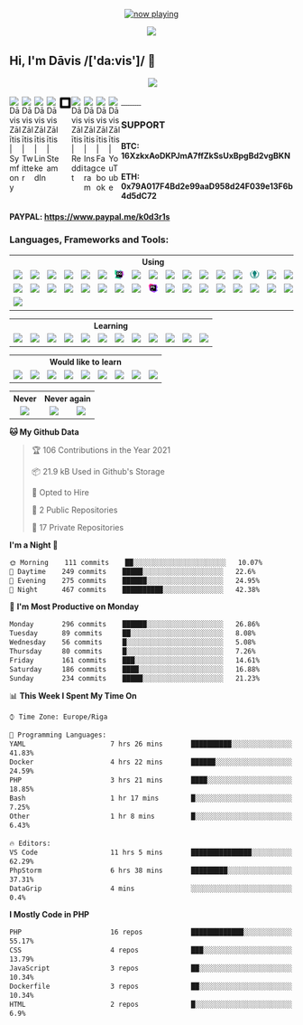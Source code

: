 <p align="center">
  <a href="https://last.fm/user/k0d3r1s" target="_blank"><img src="https://spotify.source.lv/view?uid=9d2gn8vajmgxg5vb7ow13d730&cover_image=false" alt="now playing"></a>
</p>

<p align="center">
  <a href="https://github.com/vairogs"><img src="https://avatars0.githubusercontent.com/u/44346553?s=84&v=4"></a><br>
</p>

## Hi, I'm Dāvis /['da:vis']/ 👋

<p align="center">
  <a href="https://api.eu.badgr.io/public/assertions/KZVfqz0sS52LQ0q0-sYR2w"><img height="100" src="https://media.eu.badgr.com/uploads/badges/7fba883935c1e63a98123376f2da2e2d74022108c5205c6d7de8d03aab26e5d4.png"></a><br>
</p>

<a href="https://connect.symfony.com/profile/k0d3r1s">
  <img align="left" alt="Dāvis Zālītis | Symfony" width="22px" src="https://cdn.jsdelivr.net/npm/simple-icons@v3/icons/symfony.svg" />
</a>
<a href="https://twitter.com/k0d3r1s">
  <img align="left" alt="Dāvis Zālītis | Twitter" width="22px" src="https://cdn.jsdelivr.net/npm/simple-icons@v3/icons/twitter.svg" />
</a>
<a href="https://www.linkedin.com/in/davis-zalitis">
  <img align="left" alt="Dāvis Zālītis | LinkedIn" width="22px" src="https://cdn.jsdelivr.net/npm/simple-icons@v3/icons/linkedin.svg" />
</a>
<a href="https://steamcommunity.com/id/ozo2003">
  <img align="left" alt="Dāvis Zālītis | Steam" width="22px" src="https://cdn.jsdelivr.net/npm/simple-icons@v3/icons/steam.svg" />
</a>
<a href="https://www.steamgifts.com/user/ozo2003">
  <img align="left" alt="Dāvis Zālītis | SteamGifts" width="22px" src="https://raw.githubusercontent.com/k0d3r1s/k0d3r1s/master/assets/images/steamgifts.svg" />
</a>
<a href="https://www.reddit.com/user/k0d3r1s">
  <img align="left" alt="Dāvis Zālītis | Reddit" width="22px" src="https://cdn.jsdelivr.net/npm/simple-icons@v3/icons/reddit.svg" />
</a>
<a href="https://www.instagram.com/asatrunord">
  <img align="left" alt="Dāvis Zālītis | Instagram" width="22px" src="https://cdn.jsdelivr.net/npm/simple-icons@v3/icons/instagram.svg" />
</a>
<a href="https://www.facebook.com/davis.zalitis">
  <img align="left" alt="Dāvis Zālītis | Facebook" width="22px" src="https://cdn.jsdelivr.net/npm/simple-icons@v3/icons/facebook.svg" />
</a>
<a href="https://www.youtube.com/channel/UCfd2i-4AAvnRe2hIdig6AUw">
  <img align="left" alt="Dāvis Zālītis | YouTube" width="22px" src="https://cdn.jsdelivr.net/npm/simple-icons@v3/icons/youtube.svg" />
</a>
<br/>

### **SUPPORT**  
#### BTC: 16XzkxAoDKPJmA7ffZkSsUxBpgBd2vgBKN
#### ETH: 0x79A017F4Bd2e99aaD958d24F039e13F6b4d5dC72
#### PAYPAL: https://www.paypal.me/k0d3r1s

### **Languages, Frameworks and Tools:**
<table>
  <tr>
    <th colspan="17">Using</td>
  </tr>
  <tr>
    <td align="center"><img width="22px" src="https://cdn.jsdelivr.net/npm/simple-icons@v3/icons/apache.svg" /></td>
    <td align="center"><img width="22px" src="https://cdn.jsdelivr.net/npm/simple-icons@v3/icons/bootstrap.svg" /></td>
    <td align="center"><img width="22px" src="https://cdn.jsdelivr.net/npm/simple-icons@v3/icons/centos.svg" /></td>
    <td align="center"><img width="22px" src="https://cdn.jsdelivr.net/npm/simple-icons@v3/icons/cloudflare.svg" /></td>
    <td align="center"><img width="22px" src="https://cdn.jsdelivr.net/npm/simple-icons@v3/icons/composer.svg" /></td>
    <td align="center"><img width="22px" src="https://cdn.jsdelivr.net/npm/simple-icons@v3/icons/css3.svg" /></td>
    <td align="center"><img width="22px" src="https://raw.githubusercontent.com/k0d3r1s/k0d3r1s/master/assets/images/datagrip.svg" /></td>
    <td align="center"><img width="22px" src="https://www.debian.org/logos/openlogo-nd.svg" /></td>
    <td align="center"><img width="22px" src="https://img.icons8.com/color/48/000000/docker.png" /></td>
    <td align="center"><img width="22px" src="https://cdn.jsdelivr.net/npm/simple-icons@v3/icons/elasticsearch.svg" /></td>
    <td align="center"><img width="22px" src="https://cdn.jsdelivr.net/npm/simple-icons@v3/icons/fontawesome.svg" /></td>
    <td align="center"><img width="22px" src="https://cdn.jsdelivr.net/npm/simple-icons@v3/icons/git.svg" /></td>
    <td align="center"><img width="22px" src="https://cdn.jsdelivr.net/npm/simple-icons@v3/icons/github.svg" /></td>
    <td align="center"><img width="22px" src="https://cdn.jsdelivr.net/npm/simple-icons@v3/icons/gitlab.svg" /></td>
    <td align="center"><img width="22px" src="https://raw.githubusercontent.com/k0d3r1s/k0d3r1s/master/assets/images/gitkraken.svg" /></td>
    <td align="center"><img width="22px" src="https://cdn.jsdelivr.net/npm/simple-icons@v3/icons/html5.svg" /></td>
    <td align="center"><img width="22px" src="https://cdn.jsdelivr.net/npm/simple-icons@v3/icons/javascript.svg" /></td>
  </tr>
  <tr>
    <td align="center"><img width="22px" src="https://cdn.jsdelivr.net/npm/simple-icons@v3/icons/jetbrains.svg" /></td>
    <td align="center"><img width="22px" src="https://cdn.jsdelivr.net/npm/simple-icons@v3/icons/jira.svg" /></td>
    <td align="center"><img width="22px" src="https://cdn.jsdelivr.net/npm/simple-icons@v3/icons/keepassxc.svg" /></td>
    <td align="center"><img width="22px" src="https://img.icons8.com/color/48/000000/linux.png" /></td>
    <td align="center"><img width="22px" src="https://cdn.jsdelivr.net/npm/simple-icons@v3/icons/microsoftteams.svg" /></td>
    <td align="center"><img width="22px" src="https://cdn.jsdelivr.net/npm/simple-icons@v3/icons/mysql.svg" /></td>
    <td align="center"><img width="22px" src="https://cdn.jsdelivr.net/npm/simple-icons@v3/icons/oracle.svg" /></td>
    <td align="center"><img width="22px" src="https://www.php.net/images/logos/new-php-logo.svg" /></td>
    <td align="center"><img width="22px" src="https://raw.githubusercontent.com/k0d3r1s/k0d3r1s/master/assets/images/phpstorm.svg" /></td>
    <td align="center"><img width="22px" src="https://cdn.jsdelivr.net/npm/simple-icons@v3/icons/postman.svg" /></td>
    <td align="center"><img width="22px" src="https://upload.wikimedia.org/wikipedia/commons/a/a1/PyCharm_Logo.svg" /></td>
    <td align="center"><img width="22px" src="https://cdn.jsdelivr.net/npm/simple-icons@v3/icons/python.svg" /></td>
    <td align="center"><img width="22px" src="https://cdn.jsdelivr.net/npm/simple-icons@v3/icons/redis.svg" /></td>
    <td align="center"><img width="22px" src="https://cdn.jsdelivr.net/npm/simple-icons@v3/icons/sass.svg" /></td>
    <td align="center"><img width="22px" src="https://cdn.jsdelivr.net/npm/simple-icons@v3/icons/sonarlint.svg" /></td>
    <td align="center"><img width="22px" src="https://cdn.jsdelivr.net/npm/simple-icons@v3/icons/symfony.svg" /></td>
    <td align="center"><img width="22px" src="https://cdn.jsdelivr.net/npm/simple-icons@v3/icons/vim.svg" /></td>
  </tr>
  <tr>
    <td align="center"><img width="22px" src="https://cdn.jsdelivr.net/npm/simple-icons@v3/icons/webpack.svg" /></td>
  </tr>
</table>

<table>
  <tr>
    <th colspan="17">Learning</td>
  </tr>
  <tr>
    <td align="center"><img width="22px" src="https://cdn.jsdelivr.net/npm/simple-icons@v3/icons/android.svg" /></td>
    <td align="center"><img width="22px" src="https://cdn.jsdelivr.net/npm/simple-icons@v3/icons/angular.svg" /></td>
    <td align="center"><img width="22px" src="https://cdn.jsdelivr.net/npm/simple-icons@v3/icons/css3.svg" /></td>
    <td align="center"><img width="22px" src="https://cdn.jsdelivr.net/npm/simple-icons@v3/icons/elasticsearch.svg" /></td>
    <td align="center"><img width="22px" src="https://cdn.jsdelivr.net/npm/simple-icons@v3/icons/html5.svg" /></td>
    <td align="center"><img width="22px" src="https://cdn.jsdelivr.net/npm/simple-icons@v3/icons/javascript.svg" /></td>
    <td align="center"><img width="22px" src="https://cdn.jsdelivr.net/npm/simple-icons@v3/icons/kotlin.svg" /></td>
    <td align="center"><img width="22px" src="https://cdn.jsdelivr.net/npm/simple-icons@v3/icons/node-dot-js.svg" /></td>
    <td align="center"><img width="22px" src="https://cdn.jsdelivr.net/npm/simple-icons@v3/icons/python.svg" /></td>
    <td align="center"><img width="22px" src="https://cdn.jsdelivr.net/npm/simple-icons@v3/icons/sass.svg" /></td>
    <td align="center"><img width="22px" src="https://cdn.jsdelivr.net/npm/simple-icons@v3/icons/typescript.svg" /></td>
    <td align="center"><img width="22px" src="https://cdn.jsdelivr.net/npm/simple-icons@v3/icons/webpack.svg" /></td>
  </tr>
</table>

<table>
  <tr>
    <th colspan="17">Would like to learn</td>
  </tr>
  <tr>
    <td align="center"><img width="22px" src="https://cdn.jsdelivr.net/npm/simple-icons@v3/icons/cplusplus.svg" /></td>
    <td align="center"><img width="22px" src="https://cdn.jsdelivr.net/npm/simple-icons@v3/icons/csharp.svg" /></td>
    <td align="center"><img width="22px" src="https://cdn.jsdelivr.net/npm/simple-icons@v3/icons/dart.svg" /></td>
    <td align="center"><img width="22px" src="https://cdn.jsdelivr.net/npm/simple-icons@v3/icons/flutter.svg" /></td>
    <td align="center"><img width="22px" src="https://cdn.jsdelivr.net/npm/simple-icons@v3/icons/go.svg" /></td>
    <td align="center"><img width="22px" src="https://cdn.jsdelivr.net/npm/simple-icons@v3/icons/kubernetes.svg" /></td>
    <td align="center"><img width="22px" src="https://cdn.jsdelivr.net/npm/simple-icons@v3/icons/materialdesign.svg" /></td>
    <td align="center"><img width="22px" src="https://cdn.jsdelivr.net/npm/simple-icons@v3/icons/react.svg" /></td>
    <td align="center"><img width="22px" src="https://cdn.jsdelivr.net/npm/simple-icons@v3/icons/vue-dot-js.svg" /></td>
  </tr>
</table>

<table>
  <tr>
    <th colspan="1">Never</td>
    <th colspan="2">Never again</td>
  </tr>
  <tr>
    <td align="center"><img width="22px" src="https://cdn.jsdelivr.net/npm/simple-icons@v3/icons/wordpress.svg" /></td>
    <td align="center"><img width="22px" src="https://cdn.jsdelivr.net/npm/simple-icons@v3/icons/drupal.svg" /></td>
    <td align="center"><img width="22px" src="https://cdn.jsdelivr.net/npm/simple-icons@v3/icons/windows.svg" /></td>
  </tr>
</table>


<!--START_SECTION:waka-->
**🐱 My Github Data** 

> 🏆 106 Contributions in the Year 2021
 > 
> 📦 21.9 kB Used in Github's Storage 
 > 
> 💼 Opted to Hire
 > 
> 📜 2 Public Repositories 
 > 
> 🔑 17 Private Repositories  
 > 
**I'm a Night 🦉** 

```text
🌞 Morning    111 commits    ██░░░░░░░░░░░░░░░░░░░░░░░   10.07% 
🌆 Daytime    249 commits    █████░░░░░░░░░░░░░░░░░░░░   22.6% 
🌃 Evening    275 commits    ██████░░░░░░░░░░░░░░░░░░░   24.95% 
🌙 Night      467 commits    ██████████░░░░░░░░░░░░░░░   42.38%

```
📅 **I'm Most Productive on Monday** 

```text
Monday       296 commits    ██████░░░░░░░░░░░░░░░░░░░   26.86% 
Tuesday      89 commits     ██░░░░░░░░░░░░░░░░░░░░░░░   8.08% 
Wednesday    56 commits     █░░░░░░░░░░░░░░░░░░░░░░░░   5.08% 
Thursday     80 commits     █░░░░░░░░░░░░░░░░░░░░░░░░   7.26% 
Friday       161 commits    ███░░░░░░░░░░░░░░░░░░░░░░   14.61% 
Saturday     186 commits    ████░░░░░░░░░░░░░░░░░░░░░   16.88% 
Sunday       234 commits    █████░░░░░░░░░░░░░░░░░░░░   21.23%

```


📊 **This Week I Spent My Time On** 

```text
⌚︎ Time Zone: Europe/Riga

💬 Programming Languages: 
YAML                     7 hrs 26 mins       ██████████░░░░░░░░░░░░░░░   41.83% 
Docker                   4 hrs 22 mins       ██████░░░░░░░░░░░░░░░░░░░   24.59% 
PHP                      3 hrs 21 mins       ████░░░░░░░░░░░░░░░░░░░░░   18.85% 
Bash                     1 hr 17 mins        █░░░░░░░░░░░░░░░░░░░░░░░░   7.25% 
Other                    1 hr 8 mins         █░░░░░░░░░░░░░░░░░░░░░░░░   6.43%

🔥 Editors: 
VS Code                  11 hrs 5 mins       ███████████████░░░░░░░░░░   62.29% 
PhpStorm                 6 hrs 38 mins       █████████░░░░░░░░░░░░░░░░   37.31% 
DataGrip                 4 mins              ░░░░░░░░░░░░░░░░░░░░░░░░░   0.4%

```

**I Mostly Code in PHP** 

```text
PHP                      16 repos            █████████████░░░░░░░░░░░░   55.17% 
CSS                      4 repos             ███░░░░░░░░░░░░░░░░░░░░░░   13.79% 
JavaScript               3 repos             ██░░░░░░░░░░░░░░░░░░░░░░░   10.34% 
Dockerfile               3 repos             ██░░░░░░░░░░░░░░░░░░░░░░░   10.34% 
HTML                     2 repos             █░░░░░░░░░░░░░░░░░░░░░░░░   6.9%

```



<!--END_SECTION:waka-->
